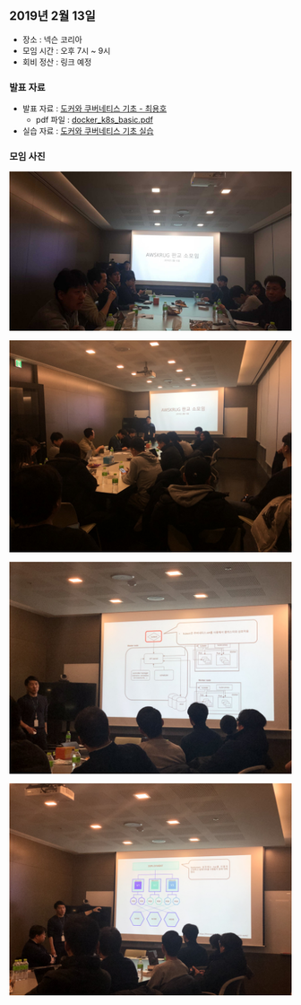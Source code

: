 ## 2019년 2월 13일
- 장소 : 넥슨 코리아
- 모임 시간 : 오후 7시 ~ 9시
- 회비 정산 : 링크 예정

### 발표 자료
- 발표 자료 : [도커와 쿠버네티스 기초 - 최용호](https://www.slideshare.net/secret/3J5KWinlXVpjtm)
  - pdf 파일 : [docker_k8s_basic.pdf](../attachements/docker_k8s_basic.pdf)
- 실습 자료 : [도커와 쿠버네티스 기초 실습](https://www.notion.so/yongho1037/c579f76ccd43456ca3a1d91b6160a104)

### 모임 사진
![](../images/20190213_0.jpg)

![](../images/20190213_1.JPG)

![](../images/20190213_2.JPG)

![](../images/20190213_3.JPG)

